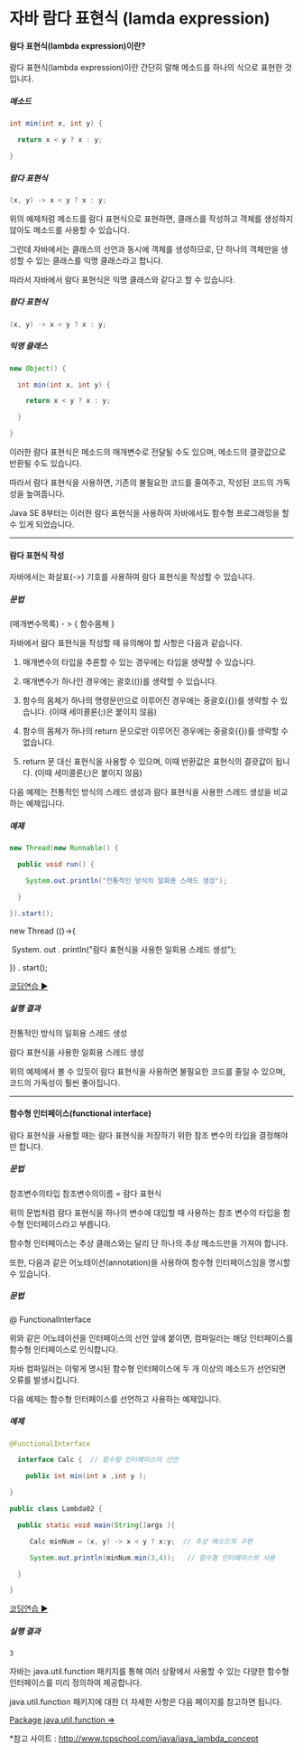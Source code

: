 # 자바 람다 표현식 (lamda expression)

#### 람다 표현식(lambda expression)이란?

람다 표현식(lambda expression)이란 간단히 말해 메소드를 하나의 식으로 표현한 것입니다.

##### 메소드

```java
int min(int x, int y) {

  return x < y ? x : y;

}
```



##### 람다 표현식

```java
(x, y) -> x < y ? x : y;
```

 

위의 예제처럼 메소드를 람다 표현식으로 표현하면, 클래스를 작성하고 객체를 생성하지 않아도 메소드를 사용할 수 있습니다.

 

그런데 자바에서는 클래스의 선언과 동시에 객체를 생성하므로, 단 하나의 객체만을 생성할 수 있는 클래스를 익명 클래스라고 합니다.

따라서 자바에서 람다 표현식은 익명 클래스와 같다고 할 수 있습니다.

##### 람다 표현식

```java
(x, y) -> x < y ? x : y;
```



##### 익명 클래스

```java
new Object() {

  int min(int x, int y) {

​    return x < y ? x : y;

  }

}
```

 

이러한 람다 표현식은 메소드의 매개변수로 전달될 수도 있으며, 메소드의 결괏값으로 반환될 수도 있습니다.

따라서 람다 표현식을 사용하면, 기존의 불필요한 코드를 줄여주고, 작성된 코드의 가독성을 높여줍니다.

Java SE 8부터는 이러한 람다 표현식을 사용하여 자바에서도 함수형 프로그래밍을 할 수 있게 되었습니다.

------

#### 람다 표현식 작성

자바에서는 화살표(->) 기호를 사용하여 람다 표현식을 작성할 수 있습니다.

##### 문법

(매개변수목록)   -    >   { 함수몸체 }

 

자바에서 람다 표현식을 작성할 때 유의해야 할 사항은 다음과 같습니다.

 

1. 매개변수의 타입을 추론할 수 있는 경우에는 타입을 생략할 수 있습니다.

2. 매개변수가 하나인 경우에는 괄호(())를 생략할 수 있습니다.

3. 함수의 몸체가 하나의 명령문만으로 이루어진 경우에는 중괄호({})를 생략할 수 있습니다. (이때 세미콜론(;)은 붙이지 않음)

4. 함수의 몸체가 하나의 return 문으로만 이루어진 경우에는 중괄호({})를 생략할 수 없습니다.

5. return 문 대신 표현식을 사용할 수 있으며, 이때 반환값은 표현식의 결괏값이 됩니다. (이때 세미콜론(;)은 붙이지 않음)

 

다음 예제는 전통적인 방식의 스레드 생성과 람다 표현식을 사용한 스레드 생성을 비교하는 예제입니다.

##### 예제

```java
new Thread(new Runnable() {

  public void run() {

​    System.out.println("전통적인 방식의 일회용 스레드 생성");

  }

}).start();
```

 

  new     Thread  (()->{

​    System.  out  .  println("람다 표현식을 사용한 일회용 스레드 생성");

})  .  start();

[코딩연습 ▶](http://www.tcpschool.com/examples/tryit/tryJava.php?filename=Lambda01)

##### 실행 결과

전통적인 방식의 일회용 스레드 생성

람다 표현식을 사용한 일회용 스레드 생성

 

위의 예제에서 볼 수 있듯이 람다 표현식을 사용하면 불필요한 코드를 줄일 수 있으며, 코드의 가독성이 훨씬 좋아집니다.

------

#### 함수형 인터페이스(functional interface)

람다 표현식을 사용할 때는 람다 표현식을 저장하기 위한 참조 변수의 타입을 결정해야만 합니다.

##### 문법

참조변수의타입 참조변수의이름 = 람다 표현식

 

위의 문법처럼 람다 표현식을 하나의 변수에 대입할 때 사용하는 참조 변수의 타입을 함수형 인터페이스라고 부릅니다.

 

함수형 인터페이스는 추상 클래스와는 달리 단 하나의 추상 메소드만을 가져야 합니다.

또한, 다음과 같은 어노테이션(annotation)을 사용하여 함수형 인터페이스임을 명시할 수 있습니다.

##### 문법

@  FunctionalInterface  

 

위와 같은 어노테이션을 인터페이스의 선언 앞에 붙이면, 컴파일러는 해당 인터페이스를 함수형 인터페이스로 인식합니다.

자바 컴파일러는 이렇게 명시된 함수형 인터페이스에 두 개 이상의 메소드가 선언되면 오류를 발생시킵니다.

 

다음 예제는 함수형 인터페이스를 선언하고 사용하는 예제입니다.

##### 예제

```JAVA
@FunctionalInterface  

  interface Calc {  // 함수형 인터페이스의 선언 

    public int min(int x ,int y );

}
```

 

```JAVA
public class Lambda02 {

  public static void main(String[]args ){

     Calc minNum = (x, y) -> x < y ? x:y;  // 추상 메소드의 구현 

     System.out.println(minNum.min(3,4));   // 함수형 인터페이스의 사용 

  }

}
```

[코딩연습 ▶](http://www.tcpschool.com/examples/tryit/tryJava.php?filename=Lambda02)

##### 실행 결과

```
3
```

 

자바는 java.util.function 패키지를 통해 여러 상황에서 사용할 수 있는 다양한 함수형 인터페이스를 미리 정의하여 제공합니다.

java.util.function 패키지에 대한 더 자세한 사항은 다음 페이지를 참고하면 됩니다.

 

[Package java.util.function =>](http://docs.oracle.com/javase/8/docs/api/java/util/function/package-summary.html)



*참고 사이트 : http://www.tcpschool.com/java/java_lambda_concept